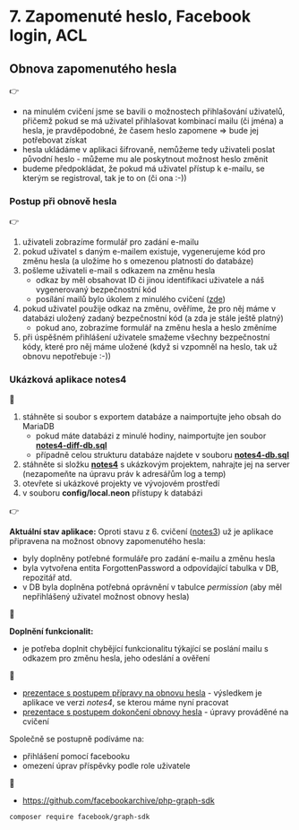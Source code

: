 # 7. Zapomenuté heslo, Facebook login, ACL 

## Obnova zapomenutého hesla
:point_right:
- na minulém cvičení jsme se bavili o možnostech přihlašování uživatelů, přičemž pokud se má uživatel přihlašovat kombinací mailu (či jména) a hesla, je pravděpodobné, že časem heslo zapomene => bude jej potřebovat získat
- hesla ukládáme v aplikaci šifrovaně, nemůžeme tedy uživateli poslat původní heslo - můžeme mu ale poskytnout možnost heslo změnit
- budeme předpokládat, že pokud má uživatel přístup k e-mailu, se kterým se registroval, tak je to on (či ona :-))

### Postup při obnově hesla
:point_right:
1. uživateli zobrazíme formulář pro zadání e-mailu
2. pokud uživatel s daným e-mailem existuje, vygenerujeme kód pro změnu hesla (a uložíme ho s omezenou platností do databáze)
3. pošleme uživateli e-mail s odkazem na změnu hesla
    - odkaz by měl obsahovat ID či jinou identifikaci uživatele a náš vygenerovaný bezpečnostní kód
    - posílání mailů bylo úkolem z minulého cvičení ([zde](../06-uzivatele-maily#pos%C3%ADl%C3%A1n%C3%AD-mail%C5%AF))
4. pokud uživatel použije odkaz na změnu, ověříme, že pro něj máme v databázi uložený zadaný bezpečnostní kód (a zda je stále ještě platný)
    - pokud ano, zobrazíme formulář na změnu hesla a heslo změníme
5. při úspěšném přihlášení uživatele smažeme všechny bezpečnostní kódy, které pro něj máme uložené (když si vzpomněl na heslo, tak už obnovu nepotřebuje :-))     

### Ukázková aplikace notes4
:mega:
1. stáhněte si soubor s exportem databáze a naimportujte jeho obsah do MariaDB
   - pokud máte databázi z minulé hodiny, naimportujte jen soubor **[notes4-diff-db.sql](./notes4-diff-db.sql)** 
   - případně celou strukturu databáze najdete v souboru **[notes4-db.sql](./notes4-db.sql)** 
2. stáhněte si složku **[notes4](./notes4)** s ukázkovým projektem, nahrajte jej na server (nezapomeňte na úpravu práv k adresářům log a temp)
3. otevřete si ukázkové projekty ve vývojovém prostředí
4. v souboru **config/local.neon** přístupy k databázi

:point_right:

**Aktuální stav aplikace:**
Oproti stavu z 6. cvičení ([notes3](../06-uzivatele-maily/notes3)) už je aplikace připravena na možnost obnovy zapomenutého hesla: 
- byly doplněny potřebné formuláře pro zadání e-mailu a změnu hesla
- byla vytvořena entita ForgottenPassword a odpovídající tabulka v DB, repozitář atd.
- v DB byla doplněna potřebná oprávnění v tabulce *permission* (aby měl nepřihlášený uživatel možnost obnovy hesla)

:mega:

**Doplnění funkcionalit:**
- je potřeba doplnit chybějící funkcionalitu týkající se poslání mailu s odkazem pro změnu hesla, jeho odeslání a ověření

:orange_book:
- [prezentace s postupem přípravy na obnovu hesla](./notes4-obnova-hesla-priprava.pptx) - výsledkem je aplikace ve verzi *notes4*, se kterou máme nyní pracovat
- [prezentace s postupem dokončení obnovy hesla](./notes4-obnova-hesla-dokonceni.pptx) - úpravy prováděné na cvičení




Společně se postupně podíváme na:
- přihlášení pomocí facebooku
- omezení úprav příspěvky podle role uživatele





:blue_book:
- https://github.com/facebookarchive/php-graph-sdk


```
composer require facebook/graph-sdk
```